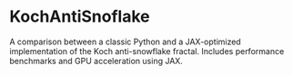 # KochAntiSnoflake
A comparison between a classic Python and a JAX-optimized implementation of the Koch anti-snowflake fractal. Includes performance benchmarks and GPU acceleration using JAX.
